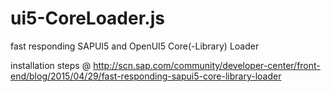 # ui5-CoreLoader.js
fast responding SAPUI5 and OpenUI5 Core(-Library) Loader


installation steps @ http://scn.sap.com/community/developer-center/front-end/blog/2015/04/29/fast-responding-sapui5-core-library-loader
